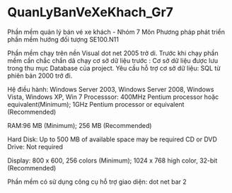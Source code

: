 # QuanLyBanVeXeKhach_Gr7
Phần mềm quản lý bán vé xe khách - Nhóm 7
Môn Phương pháp phát triển phần mềm hướng đối tượng SE100.N11

Phần mềm chạy trên nền Visual dot net 2005 trở di.
Trước khi chạy phần mềm cần chắc chắn dã chạy cơ sở dữ liệu trước :
	Cơ sở dữ liệu được lưu trong thu mục Database của project.
	Yêu cầu hỗ trợ cơ sở dữ liệu: SQL từ phiên bản 2000 trở đi.

Hệ điều hành: Windows Server 2003, Windows Server 2008, Windows Vista, Windows XP, Win 7
Processsor: 400MHz Pentium processor hoặc equivalent(Minimum);  1GHz Pentium processor or equivalent (Recommended)

RAM:96 MB (Minimum); 256 MB (Recommended)

Hard Disk: Up to 500 MB of available space may be required
CD or DVD Drive: Not required

Display: 800 x 600, 256 colors (Minimum); 1024 x 768 high color, 32-bit (Recommended)

Phần mềm có sử dụng công cụ hỗ trợ giao diện: dot net bar 2

